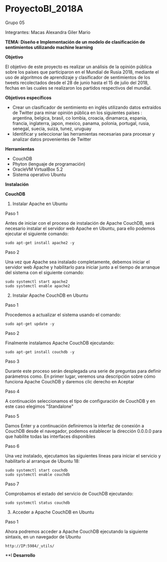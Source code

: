 # ProyectoBI_2018A
Grupo 05


Integrantes: Macas Alexandra
             Giler Mario
             
**TEMA: Diseño e Implementación de un modelo de clasificación de sentimientos utilizando 
machine learning** 


**Objetivo**

El objetivo de este proyecto es realizar un análisis de la opinión pública sobre los países que participaron en el Mundial de Rusia 2018, mediante el uso de algoritmos de aprendizaje y clasificador de sentimientos de los tweets recolectados desde el 28 de junio hasta el 15 de julio del 2018, fechas en las cuales se realizaron los partidos respectivos del mundial.

**Objetivos específicos**


+ Crear  un  clasificador  de  sentimiento en  inglés  utilizando  datos 
extraídos
de  Twitter  para  minar 
opinión pública en los siguientes 
países
: argentina, belgica, brasil, co
lombia, croacia, dinamarca, 
espania,  francia,  inglaterra,  japon,  mexico,  panama,  polonia,  portugal,  rusia,  senegal,  suecia, 
suiza, tunez, uruguay
+ Identificar y seleccionar las herramientas necesarias para procesar y analizar datos provenientes 
de Twitter


**Herramientas**
+ CouchDB
+ Phyton (lenguaje de programación)
+ OracleVM VirtualBox 5.2 
+ Sistema operativo Ubuntu 

**Instalación**

**CouchDB**

1. Instalar Apache en Ubuntu


Paso 1

Antes de iniciar con el proceso de instalación de Apache CouchDB, será necesario instalar el servidor web Apache en Ubuntu, para ello podemos ejecutar el siguiente comando:

    sudo apt-get install apache2 -y
    
Paso 2

Una vez que Apache sea instalado completamente, debemos iniciar el servidor web Apache y habilitarlo para iniciar junto a el tiempo de arranque del sistema con el siguiente comando:

    sudo systemctl start apache2
    sudo systemctl enable apache2
    
 2. Instalar Apache CouchDB en Ubuntu
 
 
Paso 1

Procedemos a actualizar el sistema usando el comando:

    sudo apt-get update -y

Paso 2

Finalmente instalamos Apache CouchDB ejecutando:

    sudo apt-get install couchdb -y

Paso 3

Durante este proceso serán desplegada una serie de preguntas para definir parámetros como. En primer lugar, veremos una descripción sobre cómo funciona Apache CouchDB y daremos clic derecho en Aceptar

Paso 4

A continuación seleccionamos el tipo de configuración de CouchDB y en este caso elegimos "Standalone"


Paso 5

Damos Enter y a continuación definiremos la interfaz de conexión a CouchDB desde el navegador, podemos establecer la dirección 0.0.0.0 para que habilite todas las interfaces disponibles

Paso 6

Una vez instalado, ejecutamos las siguientes líneas para iniciar el servicio y habilitarlo al arranque de Ubuntu 18:

    sudo systemctl start couchdb
    sudo systemctl enable couchdb

Paso 7

Comprobamos el estado del servicio de CouchDB ejecutando:

    sudo systemctl status couchdb


3. Acceder a Apache CouchDB en Ubuntu 

 

Paso 1

Ahora podremos acceder a Apache CouchDB ejecutando la siguiente sintaxis, en un navegador de Ubuntu

    http://IP:5984/_utils/
    
    
    
    
    
    
**I
**Desarrollo**


